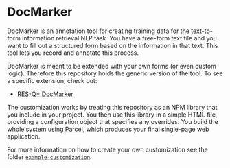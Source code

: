 DocMarker
=========

DocMarker is an annotation tool for creating training data for the text-to-form information retrieval NLP task. You have a free-form text file and you want to fill out a structured form based on the information in that text. This tool lets you record and annotate this process.

DocMarker is meant to be extended with your own forms (or even custom logic). Therefore this repository holds the generic version of the tool. To see a specific extension, check out:

- [RES-Q+ DocMarker](https://github.com/Jirka-Mayer/resq-doc-marker)

The customization works by treating this repository as an NPM library that you include in your project. You then use this library in a simple HTML file, providing a configuration object that specifies any overrides. You build the whole system using [Parcel](https://parceljs.org/), which produces your final single-page web application.

For more information on how to create your own customization see the folder [`example-customization`](example-customization).
